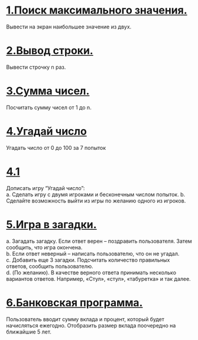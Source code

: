 # [1.Поиск максимального значения.](https://github.com/kornilovaap/JavaScript_GeekBrains.ru/blob/main/lesson_2/max.html)  
Вывести на экран наибольшее значение из двух.  
   
# [2.Вывод строки.](https://github.com/kornilovaap/JavaScript_GeekBrains.ru/blob/main/lesson_2/loops.html)  
Вывести строчку n раз.

# [3.Сумма чисел.](https://github.com/kornilovaap/JavaScript_GeekBrains.ru/blob/main/lesson_2/sum.html)  
Посчитать сумму чисел от 1 до n.   

# [4.Угадай число](https://github.com/kornilovaap/JavaScript_GeekBrains.ru/blob/main/lesson_2/guessing_game.html) 
Угадать число от 0 до 100 за 7 попыток
    

# [4.1]()    
Дописать игру “Угадай число”:    
a. Сделать игру с двумя игроками и бесконечным числом попыток. 
b. Сделайте возможность выйти из игры по желанию одного из игроков.   
    
# [5.Игра в загадки.](https://github.com/kornilovaap/JavaScript_GeekBrains.ru/blob/main/lesson_2/riddles.html)  
a. Загадать загадку. Если ответ верен – поздравить пользователя. Затем сообщить, что игра окончена.  
b. Если ответ неверный – написать пользователю, что он не угадал.  
c. Добавить еще 3 загадки. Подсчитать количество правильных ответов, сообщить пользователю.  
d. (По желанию). В качестве верного ответа принимать несколько вариантов ответов. Например, «Стул», «стул», «табуретка» и так далее.
  
# [6.Банковская программа.](https://github.com/kornilovaap/JavaScript_GeekBrains.ru/blob/main/lesson_2/bank.html)  
Пользователь вводит сумму вклада и процент, который будет начисляться ежегодно. 
Отобразить размер вклада поочередно на ближайшие 5 лет.  
  
